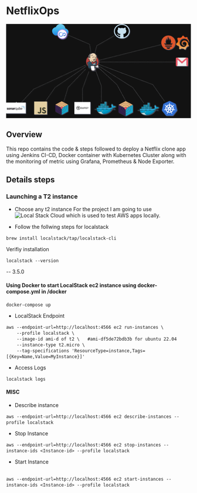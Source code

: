# NetflixOps

![NetflixOps System Design](assets/NetflixOps.drawio.png)


## Overview
This repo contains the code & steps followed to deploy a Netflix clone app using Jenkins CI-CD, Docker container with Kubernetes Cluster along with the monitoring of metric using Grafana, Prometheus & Node Exporter.

## Details steps

### Launching a T2 instance
- Choose any t2 instance 
For the project I am going to use ![Local Stack Cloud](https://www.localstack.cloud/) which is used to test AWS apps locally.

- Follow the follwing steps for localstack
```
brew install localstack/tap/localstack-cli
```

Verifiy installation
```
localstack --version
```
-- 3.5.0

#### Using Docker to start LocalStack ec2 instance using docker-compose.yml in /docker  
```
docker-compose up
```
- LocalStack Endpoint 
```
aws --endpoint-url=http://localhost:4566 ec2 run-instances \
    --profile localstack \
    --image-id ami-d of t2 \   #ami-df5de72bdb3b for ubuntu 22.04
    --instance-type t2.micro \
    --tag-specifications 'ResourceType=instance,Tags=[{Key=Name,Value=MyInstance}]'
```
- Access Logs
```
localstack logs
```
#### MISC
- Describe instance
```
aws --endpoint-url=http://localhost:4566 ec2 describe-instances --profile localstack
```
- Stop Instance
```
aws --endpoint-url=http://localhost:4566 ec2 stop-instances --instance-ids <Instance-id> --profile localstack
```
- Start Instance 
```

aws --endpoint-url=http://localhost:4566 ec2 start-instances --instance-ids <Instance-id> --profile localstack
```
